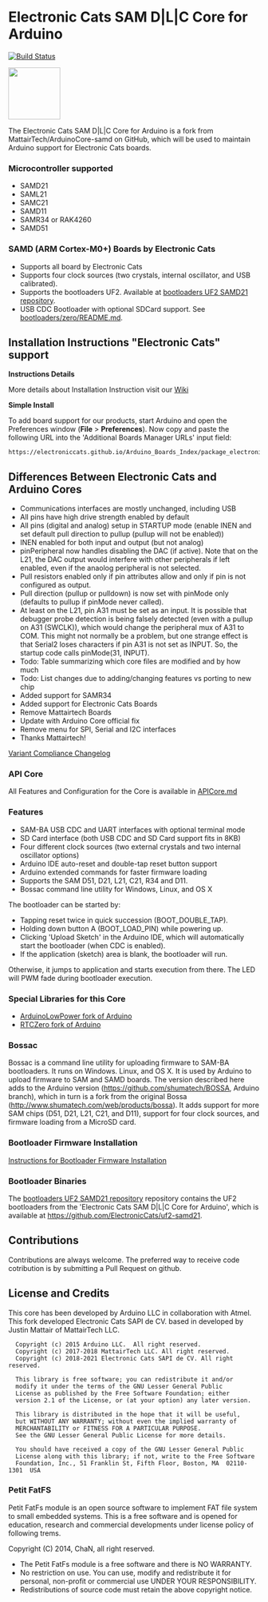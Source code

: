 # Electronic Cats SAM D|L|C Core for Arduino

[![Build Status](https://github.com/ElectronicCats/ArduinoCore-samd/workflows/Build/badge.svg)](https://github.com/ElectronicCats/ArduinoCore-samd/actions)

<a href="https://github.com/sponsors/ElectronicCats">
  <img src="https://electroniccats.com/wp-content/uploads/2020/07/Badge_GHS.png" height="104" />
</a>

The Electronic Cats SAM D|L|C Core for Arduino is a fork from MattairTech/ArduinoCore-samd
on GitHub, which will be used to maintain Arduino support for Electronic Cats boards.

### Microcontroller supported

- SAMD21
- SAML21
- SAMC21
- SAMD11
- SAMR34 or RAK4260
- SAMD51

### SAMD (ARM Cortex-M0+) Boards by Electronic Cats
* Supports all board by Electronic Cats
* Supports four clock sources (two crystals, internal oscillator, and USB calibrated).
* Supports the bootloaders UF2. Available at [bootloaders UF2 SAMD21 repository](https://github.com/ElectronicCats/uf2-samd21).
* USB CDC Bootloader with optional SDCard support. See [bootloaders/zero/README.md](https://github.com/ElectronicCats/ArduinoCore-samd/tree/master/bootloaders/zero/README.md).

## Installation Instructions "Electronic Cats" support

**Instructions Details**

More details about Installation Instruction visit our [Wiki](https://github.com/ElectronicCats/ArduinoCore-samd/wiki/Installation-Instruction)

**Simple Install**

To add board support for our products, start Arduino and open the Preferences window (**File** > **Preferences**). Now copy and paste the following URL into the 'Additional Boards Manager URLs' input field:

	https://electroniccats.github.io/Arduino_Boards_Index/package_electroniccats_index.json


## Differences Between Electronic Cats and Arduino Cores

* Communications interfaces are mostly unchanged, including USB
* All pins have high drive strength enabled by default
* All pins (digital and analog) setup in STARTUP mode (enable INEN and set default pull direction to pullup (pullup will not be enabled))
* INEN enabled for both input and output (but not analog)
* pinPeripheral now handles disabling the DAC (if active). Note that on the L21, the DAC output would
  interfere with other peripherals if left enabled, even if the anaolog peripheral is not selected.
* Pull resistors enabled only if pin attributes allow and only if pin is not configured as output.
* Pull direction (pullup or pulldown) is now set with pinMode only (defaults to pullup if pinMode never called).
* At least on the L21, pin A31 must be set as an input. It is possible that debugger probe detection is being falsely
  detected (even with a pullup on A31 (SWCLK)), which would change the peripheral mux of A31 to COM.
  This might not normally be a problem, but one strange effect is that Serial2 loses characters if pin A31 is not set as INPUT.
  So, the startup code calls pinMode(31, INPUT).
* Todo: Table summarizing which core files are modified and by how much
* Todo: List changes due to adding/changing features vs porting to new chip
* Added support for SAMR34
* Added support for Electronic Cats Boards
* Remove Mattairtech Boards
* Update with Arduino Core official fix
* Remove menu for SPI, Serial and I2C interfaces
* Thanks Mattairtech!

[Variant Compliance Changelog](https://github.com/ElectronicCats/ArduinoCore-samd/blob/master/VARIANT_COMPLIANCE_CHANGELOG)

### API Core

 All Features and Configuration for the Core is available in [APICore.md](https://github.com/ElectronicCats/ArduinoCore-samd/blob/master/APICore.md)

### Features

* SAM-BA USB CDC and UART interfaces with optional terminal mode
* SD Card interface (both USB CDC and SD Card support fits in 8KB)
* Four different clock sources (two external crystals and two internal oscillator options)
* Arduino IDE auto-reset and double-tap reset button support
* Arduino extended commands for faster firmware loading
* Supports the SAM D51, D21, L21, C21, R34 and D11.
* Bossac command line utility for Windows, Linux, and OS X

The bootloader can be started by:

   * Tapping reset twice in quick succession (BOOT_DOUBLE_TAP).
   * Holding down button A (BOOT_LOAD_PIN) while powering up.
   * Clicking 'Upload Sketch' in the Arduino IDE, which will automatically start the bootloader (when CDC is enabled).
   * If the application (sketch) area is blank, the bootloader will run.

Otherwise, it jumps to application and starts execution from there. The LED will PWM fade during bootloader execution.

### Special Libraries for this Core

- [ArduinoLowPower fork of Arduino](https://github.com/ElectronicCats/ArduinoLowPower)
- [RTCZero fork of Arduino](https://github.com/ElectronicCats/RTCZero)

### Bossac

Bossac is a command line utility for uploading firmware to SAM-BA bootloaders. It runs on Windows. Linux, and OS X.
It is used by Arduino to upload firmware to SAM and SAMD boards. The version described here adds to the
Arduino version (https://github.com/shumatech/BOSSA, Arduino branch), which in turn is a fork from the original
Bossa (http://www.shumatech.com/web/products/bossa). It adds support for more SAM chips (D51, D21, L21, C21, and D11),
support for four clock sources, and firmware loading from a MicroSD card.


### Bootloader Firmware Installation

[Instructions for Bootloader Firmware Installation](https://github.com/ElectronicCats/ArduinoCore-samd/wiki/Bootloader-Firmware-Installation)

### Bootloader Binaries

The [bootloaders UF2 SAMD21 repository](https://github.com/ElectronicCats/uf2-samd21) repository contains the UF2
bootloaders from the 'Electronic Cats SAM D|L|C Core for Arduino', which is
available at https://github.com/ElectronicCats/uf2-samd21.


## Contributions

Contributions are always welcome. The preferred way to receive code cotribution is by submitting a Pull Request on github.


## License and Credits

This core has been developed by Arduino LLC in collaboration with Atmel.
This fork developed Electronic Cats SAPI de CV.
based in developed by Justin Mattair of MattairTech LLC.


```
  Copyright (c) 2015 Arduino LLC.  All right reserved.
  Copyright (c) 2017-2018 MattairTech LLC. All right reserved.
  Copyright (c) 2018-2021 Electronic Cats SAPI de CV. All right reserved.

  This library is free software; you can redistribute it and/or
  modify it under the terms of the GNU Lesser General Public
  License as published by the Free Software Foundation; either
  version 2.1 of the License, or (at your option) any later version.

  This library is distributed in the hope that it will be useful,
  but WITHOUT ANY WARRANTY; without even the implied warranty of
  MERCHANTABILITY or FITNESS FOR A PARTICULAR PURPOSE.
  See the GNU Lesser General Public License for more details.

  You should have received a copy of the GNU Lesser General Public
  License along with this library; if not, write to the Free Software
  Foundation, Inc., 51 Franklin St, Fifth Floor, Boston, MA  02110-1301  USA
```

### Petit FatFS

Petit FatFs module is an open source software to implement FAT file system to
small embedded systems. This is a free software and is opened for education,
research and commercial developments under license policy of following trems.

Copyright (C) 2014, ChaN, all right reserved.

* The Petit FatFs module is a free software and there is NO WARRANTY.
* No restriction on use. You can use, modify and redistribute it for
  personal, non-profit or commercial use UNDER YOUR RESPONSIBILITY.
* Redistributions of source code must retain the above copyright notice.
